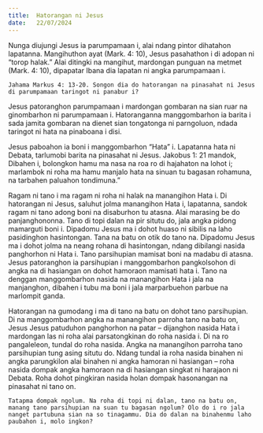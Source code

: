 ```yaml
---
title:  Hatorangan ni Jesus
date:   22/07/2024
---
```


Nunga diujungi Jesus ia parumpamaan i, alai ndang pintor dihatahon lapatanna. Mangihuthon ayat (Mark. 4: 10), Jesus pasahathon i di adopan ni “torop halak.” Alai ditingki na mangihut, mardongan punguan na metmet (Mark. 4: 10), dipapatar Ibana dia lapatan ni angka parumpamaan i.

`Jahama Markus 4: 13-20. Songon dia do hatorangan na pinasahat ni Jesus di parumpamaan taringot ni panabur i?`

Jesus patoranghon parumpamaan i mardongan gombaran na sian ruar na ginombarhon ni parumpamaan i. Hatoranganna manggombarhon ia barita i sada jamita gombaran na dienet sian tongatonga ni parngoluon, ndada taringot ni hata na pinaboana i disi.

Jesus paboahon ia boni i manggombarhon “Hata” i. Lapatanna hata ni Debata, tarlumobi barita na pinasahat ni Jesus. Jakobus 1: 21 mandok, Dibahen i, bolongkon hamu ma nasa na roa ro di hajahaton na lohot i; marlambok ni roha ma hamu manjalo hata na sinuan tu bagasan rohamuna, na tarbahen paluahon tondimuna.”

Ragam ni tano i ma ragam ni roha ni halak na manangihon Hata i. Di hatorangan ni Jesus, saluhut jolma manangihon Hata i, lapatanna, sandok ragam ni tano adong boni na disaburhon tu atasna. Alai marasing be do panjanghononna. Tano di topi dalan na pir situtu do, jala angka pidong mamarguti boni i. Dipadomu Jesus ma i dohot huaso ni sibilis na laho pasidinghon hasintongan. Tana na batu on otik do tano na. Dipadomu Jesus ma i dohot jolma na neang rohana di hasintongan, ndang dibilangi nasida panghorhon ni Hata i. Tano parsihupian mamisat boni na madabu di atasna. Jesus patoranghon ia parsihupian i manggombarhon pangkolsohon di angka na di hasiangan on dohot hamoraon mamisati hata i. Tano na denggan manggombarhon nasida na manangihon Hata i jala na manjanghon, dibahen i tubu ma boni i jala marparbuehon parbue na marlompit ganda.

Hatorangan na gumodang i ma di tano na batu on dohot tano parsihupian. Di na manggombarhon angka na manangihon parroha tano na batu on, Jesus Jesus patuduhon panghorhon na patar – dijanghon nasida Hata i mardongan las ni roha alai parsatongkinan do roha nasida i. Di na ro pangaleleon, tundal do roha nasida. Angka na manangihon parroha tano parsihupian tung asing situtu do. Ndang tundal ia roha nasida binahen ni angka parungkilon alai binahen ni angka hamoran ni hasiangan – roha nasida dompak angka hamoraon na di hasiangan singkat ni harajaon ni Debata. Roha dohot pingkiran nasida holan dompak hasonangan na pinasahat ni tano on.

`Tatapma dompak ngolum. Na roha di topi ni dalan, tano na batu on, manang tano parsihupian na suan tu bagasan ngolum? Olo do i ro jala nanget partubuna sian na so tinagammu. Dia do dalan na binahenmu laho paubahon i, molo ingkon?`